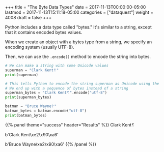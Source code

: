 +++
title = "The Byte Data Types"
date = 2017-11-13T00:00:00-05:00
lastmod = 2017-11-13T15:11:18-05:00
categories = ["dataquest"]
weight = 4008
draft = false
+++

Python includes a data type called "bytes." It's similar to a string, except that it contains encoded bytes values.

When we create an object with a bytes type from a string, we specify an encoding system (usually UTF-8).

Then, we can use the `.encode()` method to encode the string into bytes.

```python
# We can make a string with some Unicode values
superman = "Clark Kent␦"
print(superman)

# This tells Python to encode the string superman as Unicode using the UTF-8 encoding system
# We end up with a sequence of bytes instead of a string
superman_bytes = "Clark Kent␦".encode("utf-8")
print(superman_bytes)

batman = "Bruce Wayne␦"
batman_bytes = batman.encode("utf-8")
print(batman_bytes)
```


{{% panel theme="success" header="Results" %}}
Clark Kent␦

b'Clark Kent\xe2\x90\xa6'

b'Bruce Wayne\xe2\x90\xa6'
{{% /panel %}}
